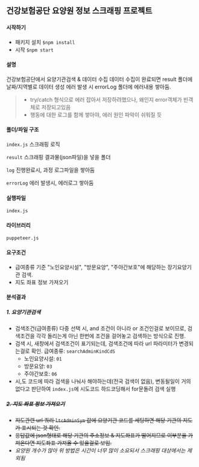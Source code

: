 건강보험공단 요양원 정보 스크래핑 프로젝트
---
#### 시작하기
- 패키지 설치
  `$npm install`
- 시작
  `$npm start`

#### 설명
건강보험공단에서 요양기관검색 & 데이터 수집
데이터 수집이 완료되면 result 폴더에 날짜/지역별로 데이터 생성
에러 발생 시 errorLog 폴더에 에러내용 쌓아둠. 
  > - try/catch 형식으로 에러 잡아서 저장하려했으나, 왜인지 error객체가 빈객체로 저장되고있음
  > - 행동에 대한 로그를 함께 쌓아야, 에러 원인 파악이 쉬워질 듯
####  폴더/파일 구조
`index.js`  스크래핑 로직

`result`    스크래핑 결과물(json파일)을 넣을 폴더

`log`       진행완료시, 과정 로그파일을 쌓아둠

`errorLog`  에러 발생시, 에러로그 쌓아둠

#### 실행파일
`index.js`

#### 라이브러리
`puppeteer.js`

#### 요구조건
- 급여종류 기준 "노인요양시설", "방문요양", "주야간보호"에 해당하는 장기요양기관 검색.
- 지도 좌표 정보 가져오기


#### 분석결과

##### 1. 요양기관검색
  - 검색조건(급여종류) 다중 선택 시, and 조건이 아니라 or 조건인걸로 보이므로, 검색조건을 각각 돌리는게 아닌 한번에 조건을 걸어놓고 검색하는 방식으로 진행.
  - 검색 시, 새창에서 검색조건이 표기되는데, 검색조건에 따라 url 파라미터가 변경되는걸로 확인.
    급여종류: `searchAdminKindCdS`
      - 노인요양시설: `01`
      - 방문요양: `03`
      - 주야간보호: `06`
  - 시,도 코드에 따라 검색을 나눠사 해야하는데(전국 검색이 없음), 변동될일이 거의 없다고 판단하여 `index.js`에 시도코드 하드코딩해서 for문돌려 검색 실행


##### ~~2. 지도 좌표 정보 가져오기~~ 
  - ~~지도관련 url 쿼리 `ltcAdminSym` 값에 요양기관 코드를 세팅하면 해당 기관의 지도가 표시되는 것 확인.~~
  - ~~응답값에 json형태로 해당 기관의 주소정보 & 지도좌표가 떨어지므로 이부분을 가져온다면 지도좌표 가져올 수 있을걸로 보임.~~
-  _요양원 개수가 많아 위 방법은 시간이 너무 많이 소요되서 스크래핑 대상에서는 제외됨_
  

